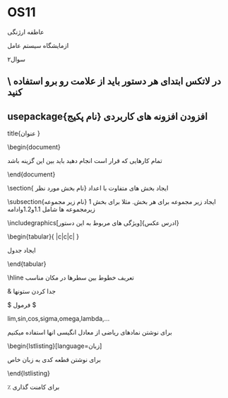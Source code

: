 # OS11

عاطفه ارژنگی 

ازمایشگاه سیستم عامل 

سوال۲

\        در لاتکس ابتدای هر دستور باید از علامت رو برو استفاده کنید
--------------------------------------------------------------------------------------
usepackage{نام پکیج}   افزودن افزونه های کاربردی
--------------------------------------------------------------------------------------
title{عنوان }

\begin{document}

تمام کارهایی که قرار است انجام دهید باید بین این گزینه باشد

\end{document}

\section{ نام بخش مورد نظر}                          ایجاد بخش های متفاوت با اعداد 

\subsection{نام زیر مجموعه}                            ایجاد زیر مجموعه برای هر بخش. مثلا برای بخش 1 زیرمجموعه ها شامل 1.1و1.2وادامه 

\includegraphics[ویژگی های مربوط به این دستور]{ادرس عکس}

\begin{tabular}{ |c|c|c| }

ایجاد جدول

\end{tabular}

\hline   تعریف خطوط بین سطرها در مکان مناسب 

&   جدا کردن ستونها

$   فرمول  $

lim,sin,cos,sigma,omega,lambda,...

برای نوشتن نمادهای ریاضی از معادل انگیسی انها استفاده میکنیم

\begin{lstlisting}[language=زبان]

برای نوشتن قطعه کدی به زبان خاص

\end{lstlisting}

 ٪ برای کامنت گذاری




